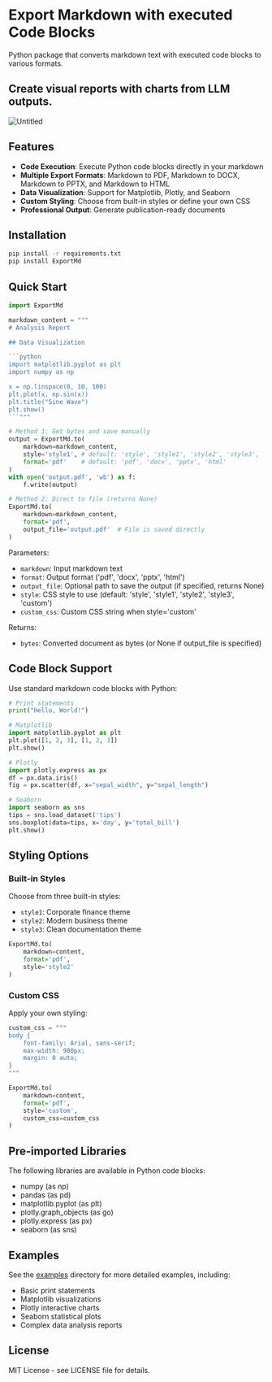 # Export Markdown with executed Code Blocks 

Python package that converts markdown text with executed code blocks to various formats. 

## Create visual reports with charts from LLM outputs.
![Untitled](https://github.com/user-attachments/assets/7fd14765-871a-401c-8d65-516c06cb3762)




## Features

- **Code Execution**: Execute Python code blocks directly in your markdown
- **Multiple Export Formats**: Markdown to PDF, Markdown to DOCX, Markdown to PPTX, and Markdown to HTML
- **Data Visualization**: Support for Matplotlib, Plotly, and Seaborn
- **Custom Styling**: Choose from built-in styles or define your own CSS
- **Professional Output**: Generate publication-ready documents

## Installation

```bash
pip install -r requirements.txt
pip install ExportMd
```

## Quick Start

```python
import ExportMd

markdown_content = """
# Analysis Report

## Data Visualization

```python
import matplotlib.pyplot as plt
import numpy as np

x = np.linspace(0, 10, 100)
plt.plot(x, np.sin(x))
plt.title("Sine Wave")
plt.show()
```"""

# Method 1: Get bytes and save manually
output = ExportMd.to(
    markdown=markdown_content,
    style='style1', # default: 'style', 'style1', 'style2', 'style3', 'custom'
    format='pdf'    # default: 'pdf', 'docx', 'pptx', 'html'
)
with open('output.pdf', 'wb') as f:
    f.write(output)

# Method 2: Direct to file (returns None)
ExportMd.to(
    markdown=markdown_content,
    format='pdf',
    output_file='output.pdf'  # File is saved directly
)
```

Parameters:
- `markdown`: Input markdown text
- `format`: Output format ('pdf', 'docx', 'pptx', 'html')
- `output_file`: Optional path to save the output (if specified, returns None)
- `style`: CSS style to use (default: 'style', 'style1', 'style2', 'style3', 'custom')
- `custom_css`: Custom CSS string when style='custom'

Returns:
- `bytes`: Converted document as bytes (or None if output_file is specified)

## Code Block Support

Use standard markdown code blocks with Python:

```python
# Print statements
print("Hello, World!")

# Matplotlib
import matplotlib.pyplot as plt
plt.plot([1, 2, 3], [1, 2, 3])
plt.show()

# Plotly
import plotly.express as px
df = px.data.iris()
fig = px.scatter(df, x="sepal_width", y="sepal_length")

# Seaborn
import seaborn as sns
tips = sns.load_dataset('tips')
sns.boxplot(data=tips, x='day', y='total_bill')
plt.show()
```

## Styling Options

### Built-in Styles

Choose from three built-in styles:
- `style1`: Corporate finance theme
- `style2`: Modern business theme
- `style3`: Clean documentation theme

```python
ExportMd.to(
    markdown=content,
    format='pdf',
    style='style2'
)
```

### Custom CSS

Apply your own styling:

```python
custom_css = """
body {
    font-family: Arial, sans-serif;
    max-width: 900px;
    margin: 0 auto;
}
"""

ExportMd.to(
    markdown=content,
    format='pdf',
    style='custom',
    custom_css=custom_css
)
```

## Pre-imported Libraries

The following libraries are available in Python code blocks:
- numpy (as np)
- pandas (as pd)
- matplotlib.pyplot (as plt)
- plotly.graph_objects (as go)
- plotly.express (as px)
- seaborn (as sns)

## Examples

See the [examples](examples/) directory for more detailed examples, including:
- Basic print statements
- Matplotlib visualizations
- Plotly interactive charts
- Seaborn statistical plots
- Complex data analysis reports

## License

MIT License - see LICENSE file for details.
